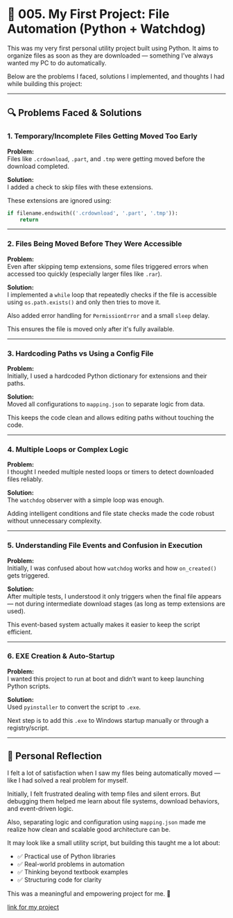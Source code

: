 # 🧠 005. My First Project: File Automation (Python + Watchdog)

This was my very first personal utility project built using Python. It aims to organize files as soon as they are downloaded — something I’ve always wanted my PC to do automatically.

Below are the problems I faced, solutions I implemented, and thoughts I had while building this project:

---

## 🔍 Problems Faced & Solutions

### 1. Temporary/Incomplete Files Getting Moved Too Early

**Problem:**  
Files like `.crdownload`, `.part`, and `.tmp` were getting moved before the download completed.

**Solution:**  
I added a check to skip files with these extensions.

These extensions are ignored using:

```python
if filename.endswith(('.crdownload', '.part', '.tmp')):
    return
```

---

### 2. Files Being Moved Before They Were Accessible

**Problem:**  
Even after skipping temp extensions, some files triggered errors when accessed too quickly (especially larger files like `.rar`).

**Solution:**  
I implemented a `while` loop that repeatedly checks if the file is accessible using `os.path.exists()` and only then tries to move it.

Also added error handling for `PermissionError` and a small `sleep` delay.

This ensures the file is moved only after it's fully available.

---



### 3. Hardcoding Paths vs Using a Config File

**Problem:**  
Initially, I used a hardcoded Python dictionary for extensions and their paths.

**Solution:**  
Moved all configurations to `mapping.json` to separate logic from data.

This keeps the code clean and allows editing paths without touching the code.

---

### 4. Multiple Loops or Complex Logic

**Problem:**  
I thought I needed multiple nested loops or timers to detect downloaded files reliably.

**Solution:**  
The `watchdog` observer with a simple loop was enough.

Adding intelligent conditions and file state checks made the code robust without unnecessary complexity.

---

### 5. Understanding File Events and Confusion in Execution

**Problem:**  
Initially, I was confused about how `watchdog` works and how `on_created()` gets triggered.

**Solution:**  
After multiple tests, I understood it only triggers when the final file appears — not during intermediate download stages (as long as temp extensions are used).

This event-based system actually makes it easier to keep the script efficient.

---

### 6. EXE Creation & Auto-Startup

**Problem:**  
I wanted this project to run at boot and didn’t want to keep launching Python scripts.

**Solution:**  
Used `pyinstaller` to convert the script to `.exe`.

Next step is to add this `.exe` to Windows startup manually or through a registry/script.

---

## 💬 Personal Reflection

I felt a lot of satisfaction when I saw my files being automatically moved — like I had solved a real problem for myself.

Initially, I felt frustrated dealing with temp files and silent errors. But debugging them helped me learn about file systems, download behaviors, and event-driven logic.

Also, separating logic and configuration using `mapping.json` made me realize how clean and scalable good architecture can be.

It may look like a small utility script, but building this taught me a lot about:

- ✅ Practical use of Python libraries  
- ✅ Real-world problems in automation  
- ✅ Thinking beyond textbook examples  
- ✅ Structuring code for clarity  

This was a meaningful and empowering project for me. 🔧

 [link for my project](https://github.com/CALVIN-CSX/Projects/tree/main/File_Automation)